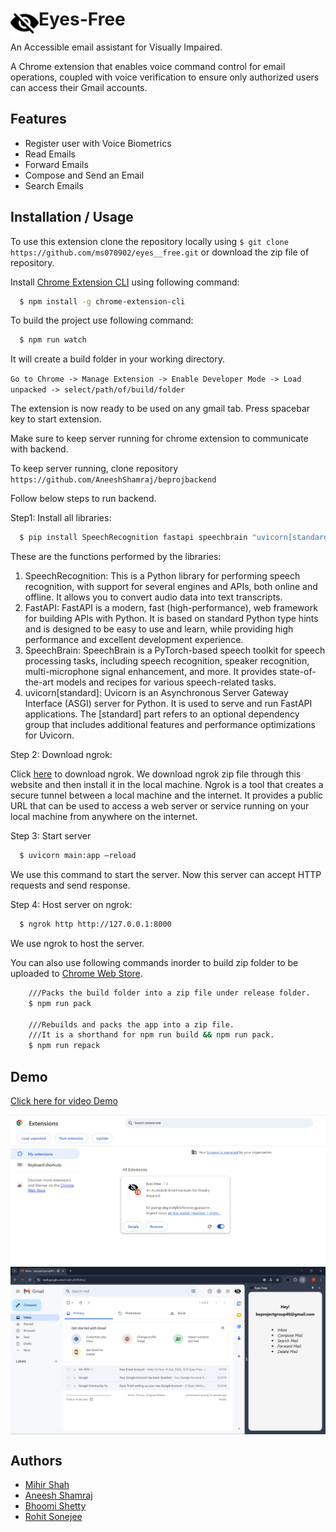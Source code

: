 # <img src="public/icons/icon_48.png" width="45" align="left"> Eyes-Free

An Accessible email assistant for Visually Impaired.

A Chrome extension that enables voice command control for email operations, coupled with voice verification to ensure only authorized users can access their Gmail accounts.



## Features

- Register user with Voice Biometrics
- Read Emails
- Forward Emails
- Compose and Send an Email
- Search Emails


## Installation / Usage

To use this extension clone the repository locally using ```$ git clone https://github.com/ms070902/eyes__free.git``` or download the zip file of repository.

Install [Chrome Extension CLI](https://github.com/dutiyesh/chrome-extension-cli) using following command:

```bash
  $ npm install -g chrome-extension-cli
```
To build the project use following command:
```bash
  $ npm run watch
```  
It will create a build folder in your working directory.

```Go to Chrome -> Manage Extension -> Enable Developer Mode -> Load unpacked -> select/path/of/build/folder```

The extension is now ready to be used on any gmail tab. Press spacebar key to start extension.

Make sure to keep server running for chrome extension to communicate with backend.

To keep server running, clone repository ```https://github.com/AneeshShamraj/beprojbackend```

Follow below steps to run backend.

Step1: Install all libraries:
```bash
  $ pip install SpeechRecognition fastapi speechbrain "uvicorn[standard]"

```
These are the functions performed by the libraries:
1.	SpeechRecognition: This is a Python library for performing speech recognition, with support for several engines and APIs, both online and offline. It allows you to convert audio data into text transcripts.
2.	FastAPI: FastAPI is a modern, fast (high-performance), web framework for building APIs with Python. It is based on standard Python type hints and is designed to be easy to use and learn, while providing high performance and excellent development experience.
3.	SpeechBrain: SpeechBrain is a PyTorch-based speech toolkit for speech processing tasks, including speech recognition, speaker recognition, multi-microphone signal enhancement, and more. It provides state-of-the-art models and recipes for various speech-related tasks.
4.	uvicorn[standard]: Uvicorn is an Asynchronous Server Gateway Interface (ASGI) server for Python. It is used to serve and run FastAPI applications. The [standard] part refers to an optional dependency group that includes additional features and performance optimizations for Uvicorn.

Step 2: Download ngrok:

Click [here](https://ngrok.com/download) to download ngrok.
We download ngrok zip file through this website and then install it in the local machine. Ngrok is a tool that creates a secure tunnel between a local machine and the internet. It provides a public URL that can be used to access a web server or service running on your local machine from anywhere on the internet.

Step 3: Start server
```bash
  $ uvicorn main:app –reload
```
We use this command to start the server. Now this server can accept HTTP requests and send response.

Step 4: Host server on ngrok:
```bash
  $ ngrok http http://127.0.0.1:8000
```
We use ngrok to host the server.


You can also use following commands inorder to build zip folder to be uploaded to [Chrome Web Store](https://chrome.google.com/webstore/devconsole/).

```bash
    ///Packs the build folder into a zip file under release folder.
    $ npm run pack

    ///Rebuilds and packs the app into a zip file. 
    ///It is a shorthand for npm run build && npm run pack.
    $ npm run repack
```
## Demo

[Click here for video Demo](https://drive.google.com/file/d/1vhKHfWZbSoSLtal6vR5Ptshc6wvcOa2K/view?usp=sharing)

<img src="demo/extension_loaded.png" align="center">

<img src="demo/extension_view.png" align="center">

## Authors

- [Mihir Shah](https://www.github.com/ms070902)
- [Aneesh Shamraj](https://github.com/AneeshShamraj)
- [Bhoomi Shetty](https://github.com/bhoomihz)
- [Rohit Sonejee](https://github.com/Killerrohit007)
